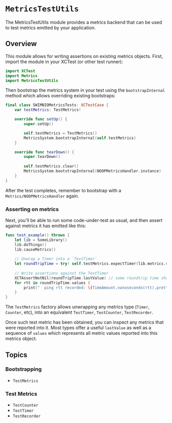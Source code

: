 # ``MetricsTestUtils``

The MetricsTestUtils module provides a metrics backend that can be used to test metrics emitted by your application.

## Overview

This module allows for writing assertions on existing metrics objects. 
First, import the module in your XCTest (or other test runner):

```swift
import XCTest
import Metrics
import MetricsTestUtils
```

Then bootstrap the metrics system in your test using the `bootstrapInternal` method which allows overriding existing bootstraps:

```swift
final class SWIMNIOMetricsTests: XCTestCase {
    var testMetrics: TestMetrics!

    override func setUp() {
        super.setUp()

        self.testMetrics = TestMetrics()
        MetricsSystem.bootstrapInternal(self.testMetrics)
    }

    override func tearDown() {
        super.tearDown()
        
        self.testMetrics.clear()
        MetricsSystem.bootstrapInternal(NOOPMetricsHandler.instance)
    }
}
```

After the test completes, remember to bootstrap with a `Metrics/NOOPMetricsHandler` again.

### Asserting on metrics

Next, you'll be able to run some code-under-test as usual, and then assert against metrics it has emitted like this:

```swift
func test_example() throws {
    let lib = SomeLibrary()
    lib.doThings()
    lib.causeMetrics()
    
    // Unwrap a Timer into a `TestTimer`
    let roundTripTime = try! self.testMetrics.expectTimer(lib.metrics.someTimer)
    
    // Write assertions against the TestTimer
    XCTAssertNotNil(roundTripTime.lastValue) // some roundtrip time should have been reported
    for rtt in roundTripTime.values {
        print("  ping rtt recorded: \(TimeAmount.nanoseconds(rtt).prettyDescription)")
    }
}
```

The ``TestMetrics`` factory allows unwrapping any metrics type (`Timer`, `Counter`, etc), 
into an equivalent ``TestTimer``, ``TestCounter``, ``TestRecorder``.

Once such test metric has been obtained, you can inspect any metrics that were reported into it.
Most types offer a useful `lastValue` as well as a sequence of `values` which represents all 
metric values reported into this metrics object.

## Topics

### Bootstrapping

- ``TestMetrics``

### Test Metrics

- ``TestCounter``
- ``TestTimer``
- ``TestRecorder``
